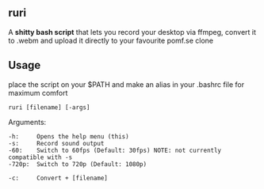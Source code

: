 ## ruri

A **shitty bash script** that lets you record your desktop via ffmpeg, convert it to .webm and upload it directly to your favourite pomf.se clone

## Usage

place the script on your $PATH and make an alias in your .bashrc file for maximum comfort



```
ruri [filename] [-args]
```

Arguments:
```
-h:     Opens the help menu (this)
-s:     Record sound output
-60:    Switch to 60fps (Default: 30fps) NOTE: not currently compatible with -s
-720p:  Switch to 720p (Default: 1080p)

-c:     Convert + [filename]
```
